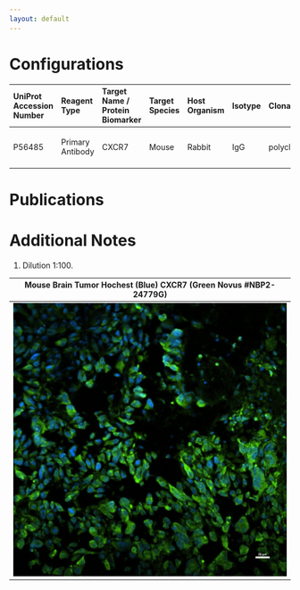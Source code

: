 ```yaml
---
layout: default
---
```


# Configurations

| UniProt Accession Number   | Reagent Type     | Target Name / Protein Biomarker   | Target Species   | Host Organism   | Isotype   | Clonality   | Vendor            | Catalog Number   | Conjugate   | RRID   | Availability   | Method                 | Tissue Preservation   | Target Tissue   | Tissue State   | Detergent          | Antigen Retrieval Conditions   | Dye Inactivation Conditions   | Recommend   | Agree                                                        | Disagree   | Contributor                                                  | Notes       |
|:---------------------------|:-----------------|:----------------------------------|:-----------------|:----------------|:----------|:------------|:------------------|:-----------------|:------------|:-------|:---------------|:-----------------------|:----------------------|:----------------|:---------------|:-------------------|:-------------------------------|:------------------------------|:------------|:-------------------------------------------------------------|:-----------|:-------------------------------------------------------------|:------------|
| P56485                     | Primary Antibody | CXCR7                             | Mouse            | Rabbit          | IgG       | polyclonal  | Novus Biologicals | NBP2-24779G      | DyLight 488 | NA     | Stock          | Multiplexed 2D Imaging | 4% PFA Fixed Frozen   | Brain           | Tumor          | 0.3% Triton-X-100 | NA                             | NA                            | Yes         | [0000-0002-6944-6997](https://orcid.org/0000-0002-6944-6997) | NA         | [0000-0002-6944-6997](https://orcid.org/0000-0002-6944-6997) | [1](#notes) |

# Publications



# Additional Notes

<a name="notes"></a>
1. Dilution 1:100.

| Mouse Brain Tumor Hochest (Blue) CXCR7 (Green Novus #NBP2-24779G) |
|:-------:|
| ![](Mouse_Brain_Tumor_Hochest_Blue_CXCR7_Green_Novus_NBP2_24779G.jpg) |
